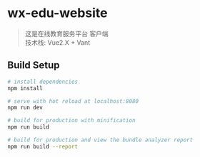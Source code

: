# wx-edu-website

> 这是在线教育服务平台 客户端   
> 技术栈: Vue2.X + Vant 


## Build Setup

``` bash
# install dependencies
npm install

# serve with hot reload at localhost:8080
npm run dev

# build for production with minification
npm run build

# build for production and view the bundle analyzer report
npm run build --report
```
